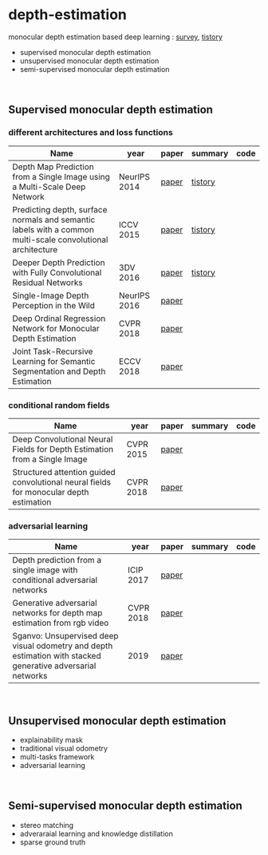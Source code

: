 # depth-estimation
monocular depth estimation based deep learning : [survey](https://arxiv.org/pdf/2003.06620.pdf), [tistory](https://hey-stranger.tistory.com/309)
- supervised monocular depth estimation
- unsupervised monocular depth estimation
- semi-supervised monocular depth estimation
<br/>

## Supervised monocular depth estimation

### different architectures and loss functions

|Name|year|paper|summary|code|
|---|---|---|---|---|
|Depth Map Prediction from a Single Image using a Multi-Scale Deep Network|NeurIPS 2014|[paper](https://arxiv.org/pdf/1406.2283v1.pdf)|[tistory](https://hey-stranger.tistory.com/306)||
|Predicting depth, surface normals and semantic labels with a common multi-scale convolutional architecture|ICCV 2015|[paper](https://arxiv.org/pdf/1411.4734v4.pdf)|[tistory](https://hey-stranger.tistory.com/308)||
|Deeper Depth Prediction with Fully Convolutional Residual Networks|3DV 2016|[paper](https://arxiv.org/pdf/1606.00373v2.pdf)|[tistory](https://hey-stranger.tistory.com/310)||
|Single-Image Depth Perception in the Wild|NeurIPS 2016|[paper](https://arxiv.org/pdf/1604.03901v2.pdf)|||
|Deep Ordinal Regression Network for Monocular Depth Estimation |CVPR 2018|[paper](https://arxiv.org/pdf/1806.02446v1.pdf)|||
|Joint Task-Recursive Learning for Semantic Segmentation and Depth Estimation|ECCV 2018|[paper](https://openaccess.thecvf.com/content_ECCV_2018/papers/Zhenyu_Zhang_Joint_Task-Recursive_Learning_ECCV_2018_paper.pdf)|||


### conditional random fields

|Name|year|paper|summary|code|
|---|---|---|---|---|
|Deep Convolutional Neural Fields for Depth Estimation from a Single Image|CVPR 2015|[paper](https://arxiv.org/pdf/1411.6387.pdf)|||
|Structured attention guided convolutional neural fields for monocular depth estimation|CVPR 2018|[paper](https://arxiv.org/pdf/1803.11029v1.pdf)|||


### adversarial learning

|Name|year|paper|summary|code|
|---|---|---|---|---|
|Depth prediction from a single image with conditional adversarial networks|ICIP 2017|[paper](http://cvl.ewha.ac.kr/assets/conference/2017-ICIP-Jung.pdf)|||
|Generative adversarial networks for depth map estimation from rgb video|CVPR 2018|[paper](https://openaccess.thecvf.com/content_cvpr_2018_workshops/papers/w21/Lore_Generative_Adversarial_Networks_CVPR_2018_paper.pdf)|||
|Sganvo: Unsupervised deep visual odometry and depth estimation with stacked generative adversarial networks|2019|[paper](https://arxiv.org/pdf/1906.08889v1.pdf)|||


<br/>


## Unsupervised monocular depth estimation

- explainability mask
- traditional visual odometry
- multi-tasks framework
- adversarial learning
<br/>


## Semi-supervised monocular depth estimation

- stereo matching
- adveraraial learning and knowledge distillation
- sparse ground truth
<br/>



